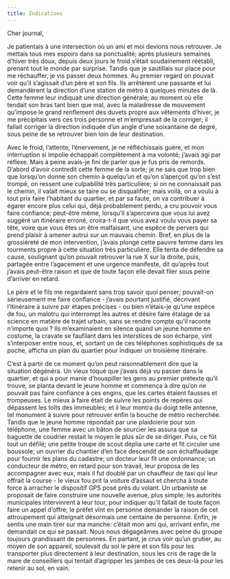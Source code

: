 ```yaml
---
title: Indications
---
```

Cher journal,


Je patientais à une intersection où un ami et moi devions nous retrouver. Je
mettais tous mes espoirs dans sa ponctualité; après plusieurs semaines d’hiver
très doux, depuis deux jours le froid s’était soudainement réétabli, prenant
tout le monde par surprise. Tandis que je sautillais sur place pour me
réchauffer, je vis passer deux hommes. Au premier regard on pouvait voir qu’il
s’agissait d’un père et son fils. Ils arrêtèrent une passante et lui
demandèrent la direction d’une station de métro à quelques minutes de là. Cette
femme leur indiquait une direction générale; au moment où elle tendait son bras
tant bien que mal, avec la maladresse de mouvement qu’impose le grand
renflement des duvets propre aux vêtements d’hiver, je me précipitais vers ces
trois personne et m’empressait de la corriger; il fallait corriger la direction
indiquée d’un angle d’une soixantaine de degré, sous peine de se retrouver bien
loin de leur destination.

Avec le froid, l’attente, l’énervement, je ne réfléchissais guère, et mon
interruption si impolie échappait complètement à ma volonté; j’avais agi par
réflexe. Mais à peine avais-je fini de parler que je fus pris de remords.
D’abord d’avoir contredit cette femme de la sorte; je ne sais que trop bien que
lorsqu’on donne son chemin à quelqu’un et qu’on s’aperçoit qu’on s’est trompé,
on ressent une culpabilité très particulière; si on ne connaissait pas le
chemin, il valait mieux se taire ou se disqualifier; mais voilà, on a voulu à
tout prix faire l’habitant du quartier, et par sa faute, on va contribuer à
égarer encore plus celui qui, déjà probablement perdu, a cru pouvoir vous faire
confiance; peut-être même, lorsqu’il s’apercevra que vous lui avez suggéré un
itinéraire erroné, croira-t-il que vous avez voulu vous payer sa tête, voire
que vous êtes un être malfaisant, une espèce de pervers qui prend plaisir à
amener autrui sur un mauvais chemin. Bref, en plus de la grossièreté de mon
intervention, j’avais plongé cette pauvre femme dans les tourments propre à
cette situation très particulière. Elle tenta de défendre sa cause, soulignant
qu’on pouvait retrouver la rue X sur la droite, puis, partagée entre
l’agacement et une urgence manifeste, dit qu’après tout j’avais peut-être
raison et que de toute façon elle devait filer sous peine d’arriver en retard.

Le père et le fils me regardaient sans trop savoir quoi penser; pouvait-on
sérieusement me faire confiance - j’avais pourtant justifié, décrivant
l’itinéraire à suivre par étapes précises - ou bien n’étais-je qu’une espèce de
fou, un malotru qui interrompt les autres et désire faire étalage de sa science
en matière de trajet urbain, sans se rendre compte qu’il raconte n’importe quoi
? Ils m’examinaient en silence quand un jeune homme en costume, la cravate se
faufilant dans les interstices de son écharpe, vint s’interposer entre nous,
et, sortant un de ces téléphones sophistiqués de sa poche, afficha un plan du
quartier pour indiquer un troisième itinéraire.

C’est à partir de ce moment qu’on peut raisonnablement dire que la situation
dégénéra. Un vieux toqué que j’avais déjà vu passer dans le quartier, et qui a
pour manie d’houspiller les gens au premier prétexte qu’il trouve, se planta
devant le jeune homme et commença à dire qu’on ne pouvait pas faire confiance à
ces engins, que les cartes étaient fausses et trompeuses. Le mieux à faire
était de suivre les points de repères qui dépassent les toîts des immeubles; et
il leur montra du doigt telle antenne, tel monument à suivre pour retrouver
enfin la bouche de métro recherchée. Tandis que le jeune homme répondait par
une plaidoierie pour son téléphone, une femme avec un bâton de sourcier les
assura que sa baguette de coudrier restait le moyen le plus sûr de se diriger.
Puis, ce fût tout un défilé; une petite troupe de scout déplia une carte et fit
circuler une boussole; un ouvrier du chantier d’en face descendit de son
échaffaudage pour fournir les plans du cadastre; un docteur leur fit une
ordonnance; un conducteur de métro, en retard pour son travail, leur proposa de
les accompagner avec eux, mais il fut doublé par un chauffeur de taxi qui leur
offrait la course - le vieux fou prit la voiture d’assaut et chercha à toute
force à arracher le dispositif GPS posé près du volant. Un urbaniste se
proposait de faire construire une nouvelle avenue, plus simple; les autorités
municipales intervinrent à leur tour, pour indiquer qu’il fallait de toute
façon faire un appel d’offre; le préfet vînt en personne demander la raison de
cet attroupement qui atteignait désormais une centaine de personne. Enfin, je
sentis une main tirer sur ma manche: c’était mon ami qui, arrivant enfin, me
demandait ce qui se passait. Nous nous dégageâmes avec peine du groupe toujours
grandissant de personnes. En partant, je crus voir qu’un grutier, au moyen de
son appareil, soulevait du sol le père et son fils pour les transporter plus
directement à leur destination, sous les cris de rage de la mare de conseillers
qui tentait d’agripper les jambes de ces deux-là pour les retenir au sol, en
vain.
